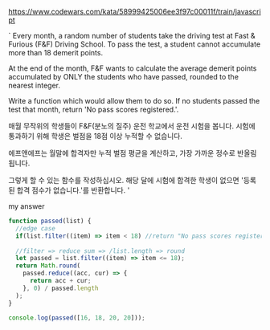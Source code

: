 
https://www.codewars.com/kata/58999425006ee3f97c00011f/train/javascript

`
Every month, a random number of students take the driving test at Fast & Furious (F&F) Driving School. 
To pass the test, a student cannot accumulate more than 18 demerit points.

At the end of the month, F&F wants to calculate the average demerit points accumulated by ONLY the students who have passed, 
rounded to the nearest integer.

Write a function which would allow them to do so. 
If no students passed the test that month, return 'No pass scores registered.'.

매월 무작위의 학생들이 F&F(분노의 질주) 운전 학교에서 운전 시험을 봅니다.
시험에 통과하기 위해 학생은 벌점을 18점 이상 누적할 수 없습니다.

에프앤에프는 월말에 합격자만 누적 벌점 평균을 계산하고,
가장 가까운 정수로 반올림됩니다.

그렇게 할 수 있는 함수를 작성하십시오.
해당 달에 시험에 합격한 학생이 없으면 '등록된 합격 점수가 없습니다.'를 반환합니다.
'

my answer
```js
function passed(list) {
  //edge case
  if(list.filter((item) => item < 18) //return "No pass scores registered.";
  
  //filter => reduce sum => /list.length => round
  let passed = list.filter((item) => item <= 18);
  return Math.round(
    passed.reduce((acc, cur) => {
      return acc + cur;
    }, 0) / passed.length
  );
}

console.log(passed([16, 18, 20, 20]));
```
